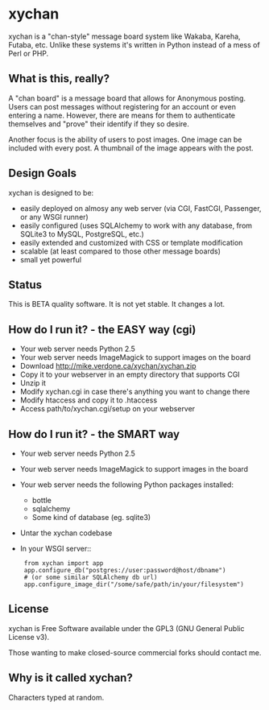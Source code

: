xychan
======

xychan is a "chan-style" message board system like Wakaba, Kareha,
Futaba, etc. Unlike these systems it's written in Python instead of a
mess of Perl or PHP.


What is this, really?
---------------------

A "chan board" is a message board that allows for Anonymous
posting. Users can post messages without registering for an account or
even entering a name. However, there are means for them to
authenticate themselves and "prove" their identify if they so desire.

Another focus is the ability of users to post images. One image can be
included with every post. A thumbnail of the image appears with the
post.


Design Goals
------------

xychan is designed to be:

 * easily deployed on almosy any web server (via CGI, FastCGI, Passenger, or any WSGI runner)
 * easily configured (uses SQLAlchemy to work with any database, from
   SQLite3 to MySQL, PostgreSQL, etc.)
 * easily extended and customized with CSS or template modification
 * scalable (at least compared to those other message boards)
 * small yet powerful


Status
------

This is BETA quality software. It is not yet stable. It changes a lot.


How do I run it? - the EASY way (cgi)
-------------------------------------

 * Your web server needs Python 2.5
 * Your web server needs ImageMagick to support images on the board
 * Download http://mike.verdone.ca/xychan/xychan.zip
 * Copy it to your webserver in an empty directory that supports CGI
 * Unzip it
 * Modify xychan.cgi in case there's anything you want to change there
 * Modify htaccess and copy it to .htaccess
 * Access path/to/xychan.cgi/setup on your webserver


How do I run it? - the SMART way
--------------------------------

 * Your web server needs Python 2.5
 * Your web server needs ImageMagick to support images in the board
 * Your web server needs the following Python packages installed:
   * bottle
   * sqlalchemy
   * Some kind of database (eg. sqlite3)
 * Untar the xychan codebase
 * In your WSGI server:: 

        from xychan import app
        app.configure_db("postgres://user:password@host/dbname")
        # (or some similar SQLAlchemy db url)
        app.configure_image_dir("/some/safe/path/in/your/filesystem")


License
-------

xychan is Free Software available under the GPL3 (GNU General Public
License v3).

Those wanting to make closed-source commercial forks should contact me.


Why is it called xychan?
------------------------

Characters typed at random.
